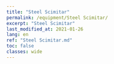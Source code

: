 ```yaml
---
title: "Steel Scimitar"
permalink: /equipment/Steel Scimitar/
excerpt: "Steel Scimitar"
last_modified_at: 2021-01-26
lang: en
ref: "Steel Scimitar.md"
toc: false
classes: wide
---
```


